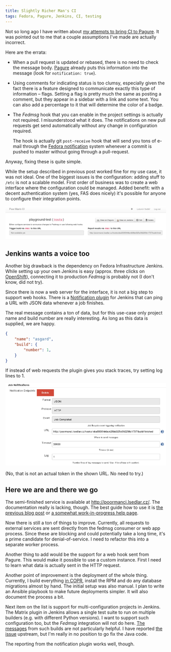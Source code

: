```yaml
---
title: Slightly Richer Man's CI
tags: Fedora, Pagure, Jenkins, CI, testing
---
```


Not so long ago I have written about [my attempts to bring CI to
Pagure](/en/2016-03-08-poor-man-ci.html). It was pointed out to me that a
couple assumptions I've made are actually incorrect.

Here are the errata:

  * When a pull request is updated or rebased, there is no need to check the
    message body. [Pagure] already puts this information into the message (look
    for `notification: true`).

  * Using comments for indicating status is too clumsy, especially given the
    fact there is a feature designed to communicate exactly this type of
    information – flags. Setting a flag is pretty much the same as posting a
    comment, but they appear in a sidebar with a link and some text. You can
    also add a percentage to it that will determine the color of a badge.

  * The *Fedmsg* hook that you can enable in the project settings is actually
    not required. I misunderstood what it does. The notifications on new pull
    requests get send automatically without any change in configuration
    required.

    The hook is actually git `post-receive` hook that will send you tons of
    e-mail through the [Fedora notification] system whenever a commit is pushed
    to master without going through a pull-request.

[Pagure]: https://pagure.io/
[Fedora notification]: https://apps.fedoraproject.org/notifications

Anyway, fixing these is quite simple.

While the setup described in previous post worked fine for my use case, it was
not ideal. One of the biggest issues is the configuration: adding stuff to
`/etc` is not a scalable model. First order of business was to create a web
interface where the configuration could be managed. Added benefit: with a
decent authentication system (yes, FAS does nicely) it's possible for anyone to
configure their integration points.

![Screenshot of index page](/images/poormanci/index.png)


## Jenkins wants a voice too

Another big drawback is the dependency on Fedora Infrastructure Jenkins. While
setting up your own Jenkins is easy (approx. three clicks on [OpenShift]),
connecting it to production *Fedmsg* is probably not (I don't know, did not
try).

[OpenShift]: https://www.openshift.com/

Since there is now a web server for the interface, it is not a big step to
support web hooks. There is a [Notification plugin] for Jenkins that can ping a
URL with JSON data whenever a job finishes.

The real message contains a ton of data, but for this use-case only project
name and build number are really interesting. As long as this data is supplied,
we are happy.

```json
{
    "name": "asgard",
    "build": {
        "number": 1,
    }
}
```

[Notification plugin]: https://wiki.jenkins-ci.org/display/JENKINS/Notification+Plugin

If instead of web requests the plugin gives you stack traces, try setting log
lines to 1.

![Plugin configuration](/images/poormanci/notification.png)

(No, that is not an actual token in the shown URL. No need to try.)


## Here we are and there we go

The semi-finished service is available at <http://poormanci.lsedlar.cz/>. The
documentation really is lacking, though. The best guide how to use it is [the
previous blog post](/en/2016-03-08-poor-man-ci.html) or [a somewhat
work-in-progress help page](http://poormanci.lsedlar.cz/help).

Now there is still a ton of things to improve. Currently, all requests to
external services are sent directly from the fedmsg consumer or web app
process. Since these are blocking and could potentially take a long time, it's
a prime candidate for denial-of-service. I need to refactor this into a
separate worker process.

Another thing to add would be the support for a web hook sent from Pagure. This
would make it possible to use a custom instance. First I need to learn what
data is actually sent in the HTTP request.

Another point of improvement is the deployment of the whole thing. Currently, I
build everything [in COPR], install the RPM and do any database migrations
almost by hand. The initial setup was also manual. I plan to write an Ansible
playbook to make future deployments simpler. It will also document the process
a bit.

[in COPR]: https://copr.fedorainfracloud.org/coprs/lsedlar/poor-man-ci/

Next item on the list is support for multi-configuration projects in Jenkins.
The Matrix plugin in Jenkins allows a single test suite to run on multiple
builders (e.g. with different Python versions). I want to support such
configuration too, but the *Fedmsg* integration will not do here. [The
messages] from such builds are not particularly helpful. I have reported [the
issue] upstream, but I'm really in no position to go fix the Java code.

[The messages]: https://apps.fedoraproject.org/datagrepper/id?id=2016-ef190673-90c3-4947-b82f-a909d870d53f&is_raw=true&size=extra-large
[the issue]: https://github.com/fedora-infra/jenkins-fedmsg-emit/issues/3

The reporting from the notification plugin works well, though.
